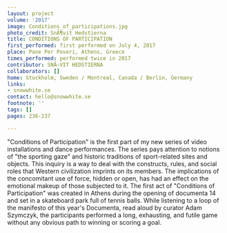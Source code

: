 ```yaml
---
layout: project
volume: '2017'
image: Conditions_of_participations.jpg
photo_credit: SnÃ¶vit Hedstierna
title: CONDITIONS OF PARTICIPATION
first_performed: first performed on July 4, 2017
place: Pane Per Poveri, Athens, Greece
times_performed: performed twice in 2017
contributor: SNÃ–VIT HEDSTIERNA
collaborators: []
home: Stockholm, Sweden / Montreal, Canada / Berlin, Germany
links:
- snowwhite.se
contact: hello@snowwhite.se
footnote: ''
tags: []
pages: 236-237

---
```


"Conditions of Participation" is the first part of my new series of video installations and dance performances. The series pays attention to notions of "the sporting gaze" and historic traditions of sport-related sites and objects. This inquiry is a way to deal with the constructs, rules, and social roles that Western civilization imprints on its members. The implications of the concomitant use of force, hidden or open, has had an effect on the emotional makeup of those subjected to it. The first act of "Conditions of Participation" was created in Athens during the opening of documenta 14 and set in a skateboard park full of tennis balls. While listening to a loop of the manifesto of this year's Documenta, read aloud by curator Adam Szymczyk, the participants performed a long, exhausting, and futile game without any obvious path to winning or scoring a goal.
